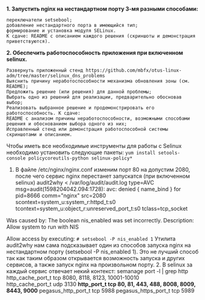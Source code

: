 **1. Запустить nginx на нестандартном порту 3-мя разными способами:**

    переключатели setsebool; 
    добавление нестандартного порта в имеющийся тип; 
    формирование и установка модуля SELinux. 
    К сдаче: README с описанием каждого решения (скриншоты и демонстрация приветствуются). 

**2. Обеспечить работоспособность приложения при включенном selinux.**

    Развернуть приложенный стенд https://github.com/mbfx/otus-linux-adm/tree/master/selinux_dns_problems 
    Выяснить причину неработоспособности механизма обновления зоны (см. README); 
    Предложить решение (или решения) для данной проблемы; 
    Выбрать одно из решений для реализации, предварительно обосновав выбор; 
    Реализовать выбранное решение и продемонстрировать его работоспособность. К сдаче: 
    README с анализом причины неработоспособности, возможными способами решения и обоснованием выбора одного из них; 
    Исправленный стенд или демонстрация работоспособной системы скриншотами и описанием. 

 Чтобы иметь все необходимые инструменты для работы с Selinux необходимо установить следующие пакеты:
  `yum install setools-console policycoreutils-python selinux-policy* ` 
  1. В файле /etc/nginx/nginx.conf изменим порт 80 на допустим 2080, после чего сервис nginx перестанет запускатся (при включенном selinux) 
  audit2why < /var/log/audit/audit.log
  type=AVC msg=audit(1598204042.094:1728): avc:  denied  { name_bind } for  pid=8666 comm="nginx" src=2080 scontext=system_u:system_r:httpd_t:s0 tcontext=system_u:object_r:unreserved_port_t:s0 tclass=tcp_socket

 Was caused by:
 The boolean nis_enabled was set incorrectly.
 Description:
 Allow system to run with NIS

 Allow access by executing:
 `# setsebool -P nis_enabled 1`
 Утилита audit2why нам сама подсказывает один из способов запуска nginx на нестандартном порту (setsebool -P nis_enabled 1). Это не лучший способ так как таким образом открывается возможность запуска и других сервисов, а также запуск nginx на произвольном порту.
2. В selinux за каждый сервис отвечает некий контекст:
  semanage port -l | grep http
http_cache_port_t              tcp      8080, 8118, 8123, 10001-10010 <br/>
http_cache_port_t              udp      3130
**http_port_t                    tcp      80, 81, 443, 488, 8008, 8009, 8443, 9000**
pegasus_http_port_t            tcp      5988
pegasus_https_port_t           tcp      5989

   
